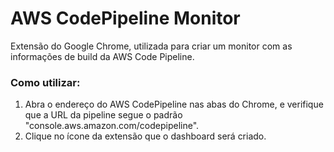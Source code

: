# AWS CodePipeline Monitor
Extensão do Google Chrome, utilizada para criar um monitor com as informações de build da AWS Code Pipeline.

### Como utilizar:
1. Abra o endereço do AWS CodePipeline nas abas do Chrome, e verifique que a URL da pipeline segue o padrão "console.aws.amazon.com/codepipeline".
2. Clique no ícone da extensão que o dashboard será criado.
